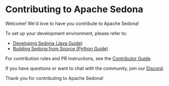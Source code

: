 <!--
 Licensed to the Apache Software Foundation (ASF) under one
 or more contributor license agreements.  See the NOTICE file
 distributed with this work for additional information
 regarding copyright ownership.  The ASF licenses this file
 to you under the Apache License, Version 2.0 (the
 "License"); you may not use this file except in compliance
 with the License.  You may obtain a copy of the License at

   http://www.apache.org/licenses/LICENSE-2.0

 Unless required by applicable law or agreed to in writing,
 software distributed under the License is distributed on an
 "AS IS" BASIS, WITHOUT WARRANTIES OR CONDITIONS OF ANY
 KIND, either express or implied.  See the License for the
 specific language governing permissions and limitations
 under the License.
-->

# Contributing to Apache Sedona

Welcome! We'd love to have you contribute to Apache Sedona!

To set up your development environment, please refer to:

- [Developing Sedona (Java Guide)](./docs/community/develop.md)
- [Building Sedona from Source (Python Guide)](./docs/setup/compile.md)

For contribution rules and PR instructions, see the [Contributor Guide](https://sedona.apache.org/latest/community/rule/).

If you have questions or want to chat with the community, join our [Discord](https://discord.gg/9A3k5dEBsY).

Thank you for contributing to Apache Sedona!
